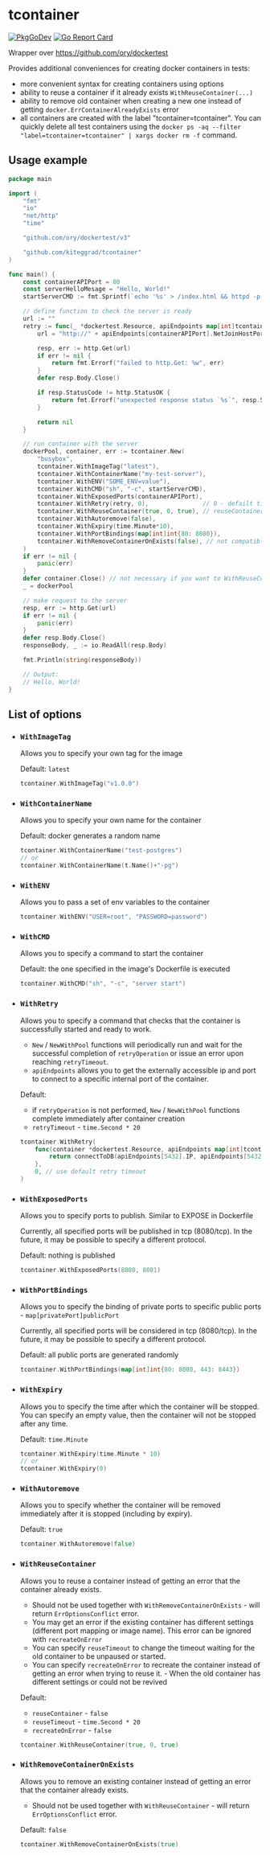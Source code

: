 # tcontainer

[![PkgGoDev](https://pkg.go.dev/badge/github.com/kiteggrad/tcontainer)](https://pkg.go.dev/github.com/kiteggrad/tcontainer)
[![Go Report Card](https://goreportcard.com/badge/github.com/kiteggrad/tcontainer)](https://goreportcard.com/report/github.com/kiteggrad/tcontainer)
<!-- TODO: codecov [![codecov](https://codecov.io/gh/kiteggrad/tcontainer/branch/master/graph/badge.svg)](https://codecov.io/gh/kiteggrad/tcontainer) -->

Wrapper over https://github.com/ory/dockertest

Provides additional conveniences for creating docker containers in tests:
- more convenient syntax for creating containers using options
- ability to reuse a container if it already exists `WithReuseContainer(...)`
- ability to remove old container when creating a new one instead of getting `docker.ErrContainerAlreadyExists` error
- all containers are created with the label "tcontainer=tcontainer". 
  You can quickly delete all test containers using the `docker ps -aq --filter "label=tcontainer=tcontainer" | xargs docker rm -f` command.

## Usage example

```go
package main

import (
	"fmt"
	"io"
	"net/http"
	"time"

	"github.com/ory/dockertest/v3"

	"github.com/kiteggrad/tcontainer"
)

func main() {
	const containerAPIPort = 80
	const serverHelloMesage = "Hello, World!"
	startServerCMD := fmt.Sprintf(`echo '%s' > /index.html && httpd -p %d -h / && tail -f /dev/null`, serverHelloMesage, containerAPIPort)

	// define function to check the server is ready
	url := ""
	retry := func(_ *dockertest.Resource, apiEndpoints map[int]tcontainer.APIEndpoint) (err error) {
		url = "http://" + apiEndpoints[containerAPIPort].NetJoinHostPort()

		resp, err := http.Get(url)
		if err != nil {
			return fmt.Errorf("failed to http.Get: %w", err)
		}
		defer resp.Body.Close()

		if resp.StatusCode != http.StatusOK {
			return fmt.Errorf("unexpected response status `%s`", resp.Status)
		}

		return nil
	}

	// run container with the server
	dockerPool, container, err := tcontainer.New(
		"busybox",
		tcontainer.WithImageTag("latest"),
		tcontainer.WithContainerName("my-test-server"),
		tcontainer.WithENV("SOME_ENV=value"),
		tcontainer.WithCMD("sh", "-c", startServerCMD),
		tcontainer.WithExposedPorts(containerAPIPort),
		tcontainer.WithRetry(retry, 0),               // 0 - defailt timeout
		tcontainer.WithReuseContainer(true, 0, true), // reuseContainer, reuseTimeout, recreateOnError
		tcontainer.WithAutoremove(false),
		tcontainer.WithExpiry(time.Minute*10),
		tcontainer.WithPortBindings(map[int]int{80: 8080}),
		tcontainer.WithRemoveContainerOnExists(false), // not compatible with WithReuseContainer option
	)
	if err != nil {
		panic(err)
	}
	defer container.Close() // not necessary if you want to WithReuseContainer
	_ = dockerPool

	// make request to the server
	resp, err := http.Get(url)
	if err != nil {
		panic(err)
	}
	defer resp.Body.Close()
	responseBody, _ := io.ReadAll(resp.Body)

	fmt.Println(string(responseBody))

	// Output:
	// Hello, World!
}
```

## List of options
- ### `WithImageTag`
    Allows you to specify your own tag for the image

    Default: `latest`

    ```go
    tcontainer.WithImageTag("v1.0.0")
    ```
- ### `WithContainerName`
    Allows you to specify your own name for the container

    Default: docker generates a random name

    ```go
    tcontainer.WithContainerName("test-postgres")
    // or
    tcontainer.WithContainerName(t.Name()+"-pg")
    ```
- ### `WithENV`
    Allows you to pass a set of env variables to the container

    ```go
    tcontainer.WithENV("USER=root", "PASSWORD=password")
    ```
- ### `WithCMD`
    Allows you to specify a command to start the container

    Default: the one specified in the image's Dockerfile is executed

    ```go
    tcontainer.WithCMD("sh", "-c", "server start")
    ```
- ### `WithRetry`
    Allows you to specify a command that checks that the container is successfully started and ready to work.
    - `New` / `NewWithPool` functions will periodically run and wait for the successful completion of `retryOperation`
    or issue an error upon reaching `retryTimeout`.  
    - `apiEndpoints` allows you to get the externally accessible ip and port to connect to a specific internal port of the container.

    Default: 
    - if `retryOperation` is not performed, `New` / `NewWithPool` functions complete immediately after container creation 
    - `retryTimeout` - `time.Second * 20`

    ```go
    tcontainer.WithRetry(
        func(container *dockertest.Resource, apiEndpoints map[int]tcontainer.ApiEndpoint) (err error) {
            return connectToDB(apiEndpoints[5432].IP, apiEndpoints[5432].Port, "user", "pass")
        },
        0, // use default retry timeout
	)
    ```
- ### `WithExposedPorts`
    Allows you to specify ports to publish. Similar to EXPOSE in Dockerfile

    Currently, all specified ports will be published in tcp (8080/tcp). <!-- //TODO: implement -->
    In the future, it may be possible to specify a different protocol.

    Default: nothing is published

    ```go
    tcontainer.WithExposedPorts(8080, 8081)
    ```
- ### `WithPortBindings`
    Allows you to specify the binding of private ports to specific public ports - `map[privatePort]publicPort`

    Currently, all specified ports will be considered in tcp (8080/tcp). <!-- //TODO: implement -->
    In the future, it may be possible to specify a different protocol.

    Default: all public ports are generated randomly

    ```go
    tcontainer.WithPortBindings(map[int]int{80: 8080, 443: 8443})
    ```
- ### `WithExpiry`
    Allows you to specify the time after which the container will be stopped.
    You can specify an empty value, then the container will not be stopped after any time.

    Default: `time.Minute`

    ```go
    tcontainer.WithExpiry(time.Minute * 10)
    // or
    tcontainer.WithExpiry(0)
    ```
- ### `WithAutoremove`
    Allows you to specify whether the container will be removed immediately after it is stopped (including by expiry).

    Default: `true`

    ```go
    tcontainer.WithAutoremove(false)
    ```
- ### `WithReuseContainer`
    Allows you to reuse a container instead of getting an error that the container already exists.
    - Should not be used together with `WithRemoveContainerOnExists` - will return `ErrOptionsConflict` error.
    - You may get an error if the existing container has different settings (different port mapping or image name). This error can be ignored with `recreateOnError`
    - You can specify `reuseTimeout` to change the timeout waiting for the old container to be unpaused or started.
    - You can specify `recreateOnError` to recreate the container instead of getting an error when trying to reuse it. - When the old container has different settings or could not be revived

    Default: 
    - `reuseContainer` - `false`
    - `reuseTimeout` - `time.Second * 20`
    - `recreateOnError` - `false`

    ```go
    tcontainer.WithReuseContainer(true, 0, true)
    ```
- ### `WithRemoveContainerOnExists`
    Allows you to remove an existing container instead of getting an error that the container already exists.
    - Should not be used together with `WithReuseContainer` - will return `ErrOptionsConflict` error.

    Default: `false`

    ```go
    tcontainer.WithRemoveContainerOnExists(true)
    ```